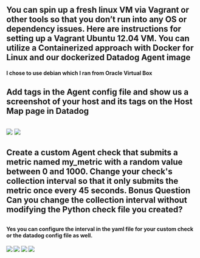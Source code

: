 <h2>You can spin up a fresh linux VM via Vagrant or other tools so that you don’t run into any OS or dependency issues. Here are instructions for setting up a Vagrant Ubuntu 12.04 VM. You can utilize a Containerized approach with Docker for Linux and our dockerized Datadog Agent image</h2>

<h4>I chose to use debian which I ran from Oracle Virtual Box<h4/>
  
<h2>Add tags in the Agent config file and show us a screenshot of your host and its tags on the Host Map page in Datadog<h2/>
<img src="https://github.com/Pilotreborn/hiring-engineers/blob/master/Screenshots/Agent_Tag_Config.PNG?raw=true" />
<img src="https://github.com/Pilotreborn/hiring-engineers/blob/master/Screenshots/Tags%20Host%20Map.PNG?raw=true" />
  
<h2>Create a custom Agent check that submits a metric named my_metric with a random value between 0 and 1000.
Change your check's collection interval so that it only submits the metric once every 45 seconds.
Bonus Question Can you change the collection interval without modifying the Python check file you created?<h2/>

<h4>Yes you can configure the interval in the yaml file for your custom check or the datadog config file as well.<h4/>

<img src="https://github.com/Pilotreborn/hiring-engineers/blob/master/Screenshots/my_metric%20check%201.PNG?raw=true" />
<img src="https://github.com/Pilotreborn/hiring-engineers/blob/master/Screenshots/my_metric_yaml.PNG?raw=true" />
<img src="https://github.com/Pilotreborn/hiring-engineers/blob/master/Screenshots/my_metric_collection_interval.PNG?raw=true" />
<img src="https://github.com/Pilotreborn/hiring-engineers/blob/master/Screenshots/my_metric_py.PNG?raw=true" />
 
 


